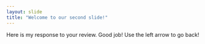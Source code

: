 ```yaml
---
layout: slide
title: "Welcome to our second slide!"
---
```

Here is my response to your review. Good job!
Use the left arrow to go back!
